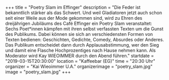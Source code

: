 +++
title = "Poetry Slam im Effinger"
description = "Die Feder ist bekanntlich stärker als das Schwert. Und weil Gladiatoren jetzt auch schon seit einer Weile aus der Mode gekommen sind, wird zu Ehren des dreijährigen Jubiläums des Café Effinger ein Poetry Slam veranstaltet: Sechs Poet*innen kämpfen mit ihren selbst verfassten Texten um die Gunst des Publikums. Dabei können sie sich an verschiedensten Formen von Texten bedienen: Geschichten, Gedichte, Comedy, Absurdes oder Anderes. Das Publikum entscheidet dann durch Applausabstimmung, wer den Sieg und damit eine Flasche Hochprozentiges nach Hause nehmen kann. Als Moderator wird Kay WIEOIMMER durch den Abend führen."
startdate = "2019-03-15T20:30:00"
location = "Kaffeebar  (EG)"
time = "20:30 Uhr"
organizer = "Kai Wieoimmer U.A."
organizerimage = "poetry_slam.jpg"
image = "poetry_slam.jpg"
+++  
